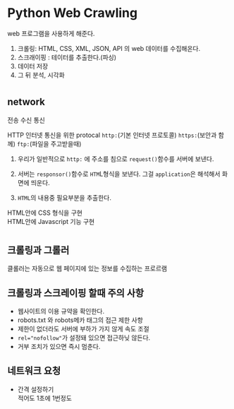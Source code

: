# Python Web Crawling
web 프로그램을 사용하게 해준다.

1. 크롤링: HTML, CSS, XML, JSON, API 의 web 데이터를 수집해온다.
2. 스크래이핑 : 테이터를 추출한다.(파싱)
3. 데이터 저장 
4. 그 뒤 분석, 시각화

#
## network 
전송 수신 통신

 HTTP 인터넷 통신을 위한 protocal
`http:`(기본 인터넷 프로토콜) `https:`(보안과 함께) `ftp:`(파일을 주고받을때)

1. 우리가 일반적으로 `http:` 에 주소를 침으로 `request()`함수를 서버에 보낸다.

2. 서버는 `responsor()`함수로 `HTM`L형식을 보낸다. 그걸 `application`은 해석해서 화면에 띄운다.

3. `HTML`의 내용중 필요부분을 추출한다.

HTML안에 CSS 형식을 구현 \
HTML안에 Javascript 기능 구현

#
## 크롤링과 그롤러
클롤러는 자동으로 웹 페이지에 있는 정보를 수집하는 프로르램

## 크롤링과 스크레이핑 할때 주의 사항
+ 웹사이트의 이용 규약을 확인한다.
+ robots.txt 와 robots메카 태그의 접근 제한 사항
+ 제한이 없더라도 서버에 부하가 가지 않게 속도 조절
+ `rel="nofollow"`가 설정돼 있으면 접근하닞 않든다.
+ 거부 조치가 있으면 즉시 멈춘다.

## 네트워크 요청
+ 간격 설정하기\
적어도 1초에 1번정도